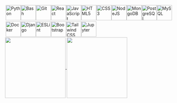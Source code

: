 <div style="display: flex; align-items: center; padding: 2;">
    <img src="https://raw.githubusercontent.com/danielcranney/readme-generator/main/public/icons/skills/python-colored.svg" width="50" height="50" alt="Python" />
    <img src="https://img.icons8.com/color/75/000000/console.png" width="50" height="50" alt="Bash" />
    <img src="https://raw.githubusercontent.com/danielcranney/readme-generator/main/public/icons/skills/git-colored.svg" width="50" height="50" alt="Git" />
    <img src="https://raw.githubusercontent.com/danielcranney/readme-generator/main/public/icons/skills/react-colored.svg" width="50" height="50" alt="React" />
    <img src="https://raw.githubusercontent.com/danielcranney/readme-generator/main/public/icons/skills/javascript-colored.svg" width="50" height="50" alt="JavaScript" />
    <img src="https://raw.githubusercontent.com/danielcranney/readme-generator/main/public/icons/skills/html5-colored.svg" width="50" height="50" alt="HTML5" />
    <img src="https://raw.githubusercontent.com/danielcranney/readme-generator/main/public/icons/skills/css3-colored.svg" width="50" height="50" alt="CSS3" />
    <img src="https://raw.githubusercontent.com/danielcranney/readme-generator/main/public/icons/skills/nodejs-colored.svg" width="50" height="50" alt="NodeJS" />
    <img src="https://raw.githubusercontent.com/danielcranney/readme-generator/main/public/icons/skills/mongodb-colored.svg" width="50" height="50" alt="MongoDB" />
    <img src="https://raw.githubusercontent.com/danielcranney/readme-generator/main/public/icons/skills/postgresql-colored.svg" width="50" height="50" alt="PostgreSQL" />
    <img src="https://raw.githubusercontent.com/danielcranney/readme-generator/main/public/icons/skills/mysql-colored.svg" width="50" height="50" alt="MySQL" />
</div>
<div style="display: flex; align-items: center; padding: 2;">
    <img src="https://raw.githubusercontent.com/danielcranney/readme-generator/main/public/icons/skills/docker-colored.svg" width="50" height="50" alt="Docker" />
    <img src="https://the-4star-045711.netlify.app/img/logos/django.png" height="50" alt="Django" />
    <img src="https://img.icons8.com/color/75/000000/eslint.png" width="50" height="50" alt="ESLint"/>
    <img src="https://raw.githubusercontent.com/danielcranney/readme-generator/main/public/icons/skills/bootstrap-colored.svg" width="50" height="50" alt="Bootstrap" />
    <img src="https://img.icons8.com/color/75/000000/tailwindcss.png" width="50" height="50" alt="Tailwind CSS" />
    <img src="https://seeklogo.com/images/J/jupyter-logo-A91705F539-seeklogo.com.png" width="50" height="50" alt="Jupyter" />
</div>


<a href="https://github-readme-stats.vercel.app/api/top-langs/?username=Sinier-Dev-Tech&layout=compact&langs_count=20&theme=transparent">
  <img height=200 align="center" src="https://github-readme-stats.vercel.app/api/top-langs/?username=creinis&layout=compact&langs_count=20&theme=transparent" />
</a>
<a href="https://github-readme-stats.vercel.app/api?username=Sinier-Dev-Tech&show_icons=true&theme=transparent">
  <img height=200 align="center" src="https://github-readme-stats.vercel.app/api?username=creinis&show_icons=true&theme=transparent&rank_icon=percentile&hide_title=true" />
</a>


